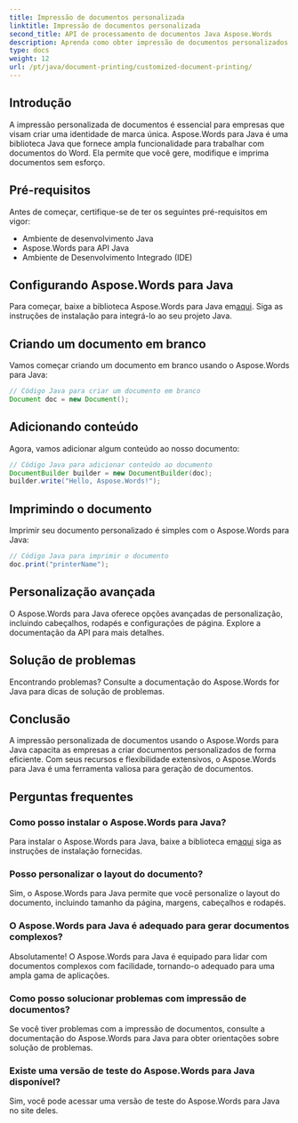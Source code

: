 ```yaml
---
title: Impressão de documentos personalizada
linktitle: Impressão de documentos personalizada
second_title: API de processamento de documentos Java Aspose.Words
description: Aprenda como obter impressão de documentos personalizados sem esforço com o Aspose.Words para Java. Este guia passo a passo abrange tudo, desde a configuração até a personalização avançada.
type: docs
weight: 12
url: /pt/java/document-printing/customized-document-printing/
---
```


## Introdução

A impressão personalizada de documentos é essencial para empresas que visam criar uma identidade de marca única. Aspose.Words para Java é uma biblioteca Java que fornece ampla funcionalidade para trabalhar com documentos do Word. Ela permite que você gere, modifique e imprima documentos sem esforço.

## Pré-requisitos

Antes de começar, certifique-se de ter os seguintes pré-requisitos em vigor:

- Ambiente de desenvolvimento Java
- Aspose.Words para API Java
- Ambiente de Desenvolvimento Integrado (IDE)

## Configurando Aspose.Words para Java

 Para começar, baixe a biblioteca Aspose.Words para Java em[aqui](https://releases.aspose.com/words/java/). Siga as instruções de instalação para integrá-lo ao seu projeto Java.

## Criando um documento em branco

Vamos começar criando um documento em branco usando o Aspose.Words para Java:

```java
// Código Java para criar um documento em branco
Document doc = new Document();
```

## Adicionando conteúdo

Agora, vamos adicionar algum conteúdo ao nosso documento:

```java
// Código Java para adicionar conteúdo ao documento
DocumentBuilder builder = new DocumentBuilder(doc);
builder.write("Hello, Aspose.Words!");
```

## Imprimindo o documento

Imprimir seu documento personalizado é simples com o Aspose.Words para Java:

```java
// Código Java para imprimir o documento
doc.print("printerName");
```

## Personalização avançada

O Aspose.Words para Java oferece opções avançadas de personalização, incluindo cabeçalhos, rodapés e configurações de página. Explore a documentação da API para mais detalhes.

## Solução de problemas

Encontrando problemas? Consulte a documentação do Aspose.Words for Java para dicas de solução de problemas.

## Conclusão

A impressão personalizada de documentos usando o Aspose.Words para Java capacita as empresas a criar documentos personalizados de forma eficiente. Com seus recursos e flexibilidade extensivos, o Aspose.Words para Java é uma ferramenta valiosa para geração de documentos.

## Perguntas frequentes

### Como posso instalar o Aspose.Words para Java?

 Para instalar o Aspose.Words para Java, baixe a biblioteca em[aqui](https://releases.aspose.com/words/java/) siga as instruções de instalação fornecidas.

### Posso personalizar o layout do documento?

Sim, o Aspose.Words para Java permite que você personalize o layout do documento, incluindo tamanho da página, margens, cabeçalhos e rodapés.

### O Aspose.Words para Java é adequado para gerar documentos complexos?

Absolutamente! O Aspose.Words para Java é equipado para lidar com documentos complexos com facilidade, tornando-o adequado para uma ampla gama de aplicações.

### Como posso solucionar problemas com impressão de documentos?

Se você tiver problemas com a impressão de documentos, consulte a documentação do Aspose.Words para Java para obter orientações sobre solução de problemas.

### Existe uma versão de teste do Aspose.Words para Java disponível?

Sim, você pode acessar uma versão de teste do Aspose.Words para Java no site deles.
